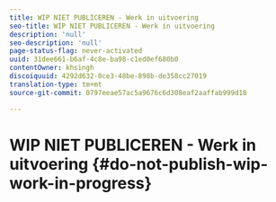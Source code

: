 ```yaml
---
title: WIP NIET PUBLICEREN - Werk in uitvoering
seo-title: WIP NIET PUBLICEREN - Werk in uitvoering
description: 'null'
seo-description: 'null'
page-status-flag: never-activated
uuid: 31dee661-b6af-4c8e-ba98-c1ed0ef680b0
contentOwner: khsingh
discoiquuid: 4292d632-0ce3-48be-898b-de358cc27019
translation-type: tm+mt
source-git-commit: 0797eeae57ac5a9676c6d308eaf2aaffab999d18

---
```



# WIP NIET PUBLICEREN - Werk in uitvoering {#do-not-publish-wip-work-in-progress}

